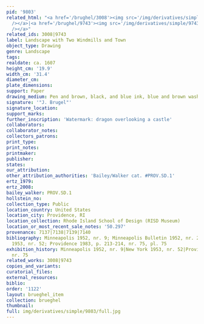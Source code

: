 ```yaml
---
pid: '9803'
related_html: "<a href='/brughel/3008'><img src='/img/derivatives/simple/3008/thumbnail.jpg'
  /></a>|<a href='/brughel/9743'><img src='/img/derivatives/simple/9743/thumbnail.jpg'
  /></a>"
related_ids: 3008|9743
label: Landscape with Two Windmills and Town
object_type: Drawing
genre: Landscape
tags: 
realdate: ca. 1607
height_cm: '19.9'
width_cm: '31.4'
diameter_cm: 
plate_dimensions: 
support: Paper
drawing_medium: Pen and brown, black, and blue ink, blue and brown wash
signature: '"J. Brugel"'
signature_location: 
support_marks: 
further_inscription: 'Watermark: dragon overlooking a castle'
collaborators: 
collaborator_notes: 
collectors_patrons: 
print_type: 
print_notes: 
printmaker: 
publisher: 
states: 
our_attribution: 
other_attribution_authorities: 'Bailey/Walker cat. #PROV.SD.1'
ertz_1979: 
ertz_2008: 
bailey_walker: PROV.SD.1
hollstein_no: 
collection_type: Public
location_country: United States
location_city: Providence, RI
location_collection: Rhode Island School of Design (RISD Museum)
location_or_most_recent_sale_notes: '50.297'
provenance: 7137|7138|7139|7140
bibliography: Minneapolis 1952, nr. 9; Minneapolis Bulletin 1952, nr. 20; New York
  1953, nr. 52; Providence 1983, p. 213-214, nr. 75, pl. 75
exhibition_history: Minneapolis 1952, nr. 9|New York 1953, nr. 52|Providence 1983,
  nr. 75
related_works: 3008|9743
copies_and_variants: 
curatorial_files: 
external_resources: 
biblio: 
order: '1122'
layout: brueghel_item
collection: brueghel
thumbnail: 
full: img/derivatives/simple/9803/full.jpg
---
```

